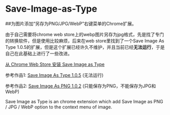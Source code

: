 # Save-Image-as-Type

##为图片添加“另存为PNG/JPG/WebP”右键菜单的Chrome扩展。

由于自己需要将chrome web store上的webp图片另存为jpg格式，先是找了专门的转换软件，但是使用比较麻烦，后来在web store里找到了一个Save Image As Type 1.0.5的扩展，但是这个扩展已经许久不维护，并且当前已经**无法运行**，于是自己在此基础上进行了一些改进。

[从 Chrome Web Store 安装 Save Image as Type](https://chrome.google.com/webstore/detail/ibcmpbjdpbkbdgejlchkllfiagebgbjp)


参考作品1: [Save Image As Type 1.0.5](https://chrome.google.com/webstore/detail/ibcmpbjdpbkbdgejlchkllfiagebgbjp)
(无法运行)

参考作品2: [Save Image As PNG 1.0.2](https://chrome.google.com/webstore/detail/nkokmeaibnajheohncaamjggkanfbphi)
(只能保存为PNG，不能保存为JPG和WebP)

Save Image as Type is  an chrome extension which add Save Image as PNG / JPG / WebP option to the context menu of image.
